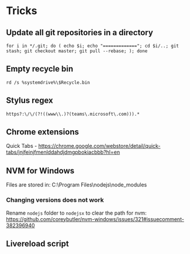 # Tricks

## Update all git repositories in a directory
```
for i in */.git; do ( echo $i; echo "============="; cd $i/..; git stash; git checkout master; git pull --rebase; ); done
```

## Empty recycle bin


`rd /s %systemdrive%\$Recycle.bin`

## Stylus regex
`https?:\/\/(?!((www\\.)?(teams\.microsoft\.com))).*`

## Chrome extensions
Quick Tabs - https://chrome.google.com/webstore/detail/quick-tabs/jnjfeinjfmenlddahdjdmgpbokiacbbb?hl=en


## NVM for Windows
Files are stored in:
C:\Program Files\nodejs\node_modules

### Changing versions does not work
Rename `nodejs` folder to `nodejsx` to clear the path for nvm:
https://github.com/coreybutler/nvm-windows/issues/321#issuecomment-382396940

## Livereload script
<script>document.write('<script src="http://' + (location.host || 'localhost').split(':')[0] + ':35729/livereload.js?snipver=1"></' + 'script>')</script>
